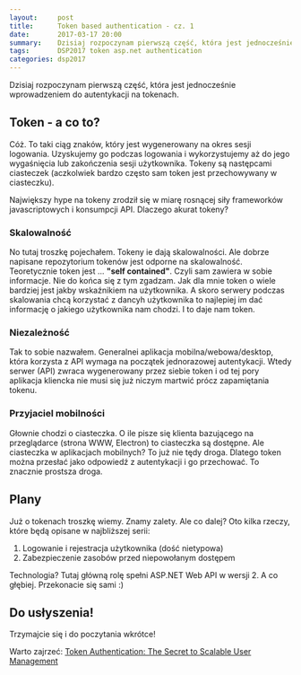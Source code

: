 ```yaml
---
layout:     post
title:      Token based authentication - cz. 1
date:       2017-03-17 20:00
summary:    Dzisiaj rozpoczynam pierwszą część, która jest jednocześnie wprowadzeniem do autentykacji na tokenach.
tags:       DSP2017 token asp.net authentication
categories: dsp2017
---
```


Dzisiaj rozpoczynam pierwszą część, która jest jednocześnie wprowadzeniem do autentykacji na tokenach.

## Token - a co to? ##

Cóż. To taki ciąg znaków, który jest wygenerowany na okres sesji logowania. Uzyskujemy go podczas logowania i wykorzystujemy aż do jego wygaśnięcia lub zakończenia sesji użytkownika. Tokeny są następcami ciasteczek (aczkolwiek bardzo często sam token jest przechowywany w ciasteczku). 

Największy hype na tokeny zrodził się w miarę rosnącej siły frameworków javascriptowych i konsumpcji API. Dlaczego akurat tokeny?

### Skalowalność ###

No tutaj troszkę pojechałem. Tokeny ie dają skalowalności. Ale dobrze napisane repozytorium tokenów jest odporne na skalowalność. Teoretycznie token jest ... **"self contained"**. Czyli sam zawiera w sobie informacje. Nie do końca się z tym zgadzam. Jak dla mnie token o wiele bardziej jest jakby wskaźnikiem na użytkownika. A skoro serwery podczas skalowania chcą korzystać z dancyh użytkownika to najlepiej im dać informację o jakiego użytkownika nam chodzi. I to daje nam token.

### Niezależność ###

Tak to sobie nazwałem. Generalnei aplikacja mobilna/webowa/desktop, która korzysta z API wymaga na początek jednorazowej autentykacji. Wtedy serwer (API) zwraca wygenerowany przez siebie token i od tej pory aplikacja kliencka nie musi się już niczym martwić prócz zapamiętania tokenu.

### Przyjaciel mobilności ###

Głownie chodzi o ciasteczka. O ile pisze się klienta bazującego na przeglądarce (strona WWW, Electron) to ciasteczka są dostępne. Ale ciasteczka w aplikacjach mobilnych? To już nie tędy droga. Dlatego token można przesłać jako odpowiedź z autentykacji i go przechować. To znacznie prostsza droga.

## Plany ##

Już o tokenach troszkę wiemy. Znamy zalety. Ale co dalej? Oto kilka rzeczy, które będą opisane w najbliższej serii:

1. Logowanie i rejestracja użytkownika (dość nietypowa)
2. Zabezpieczenie zasobów przed niepowołanym dostępem

Technologia? Tutaj główną rolę spełni ASP.NET Web API w wersji 2. A co głębiej. Przekonacie się sami :)

## Do usłyszenia! ##

Trzymajcie się i do poczytania wkrótce!

Warto zajrzeć: [Token Authentication: The Secret to Scalable User Management][1]

  [1]: https://stormpath.com/blog/token-authentication-scalable-user-mgmt